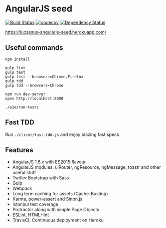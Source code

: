 # AngularJS seed

[![Build Status](https://travis-ci.org/lucassus/angularjs-seed.svg?branch=master)](https://travis-ci.org/lucassus/angularjs-seed)
[![codecov](https://codecov.io/gh/lucassus/angularjs-seed/branch/master/graph/badge.svg)](https://codecov.io/gh/lucassus/angularjs-seed)
[![Dependency Status](https://gemnasium.com/lucassus/angularjs-seed.svg)](https://gemnasium.com/lucassus/angularjs-seed)

https://lucassus-angularjs-seed.herokuapp.com/

## Useful commands

```
npm install

gulp lint
gulp test
gulp test --browsers=Chrome,Firefox
gulp tdd
gulp tdd --browsers=Chrome

npm run dev-server
open http://localhost:8080

./e2e/run-tests
```

## Fast TDD

Run `./client/fast-tdd.js` and enjoy blazing fast specs

## Features

* AngularJS 1.6.x with ES2015 flavour
* AngularJS modules: uiRouter, ngResource, ngMessage, toastr and other useful stuff
* Twitter Bootstrap with Sass
* Gulp
* Webpack
* Long term caching for assets (Cache-Busting)
* Karma, power-assert and Sinon.js
* Istanbul test coverage
* Protractor along with simple Page Objects
* ESLint, HTMLHint
* TravisCI, Continuous deployment on Heroku
